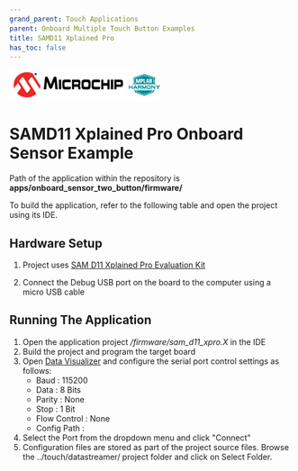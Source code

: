 ```yaml
---
grand_parent: Touch Applications
parent: Onboard Multiple Touch Button Examples
title: SAMD11 Xplained Pro
has_toc: false
---
```


![Microchip logo](../../../images/microchip_logo.png)
![Harmony logo small](../../../images/microchip_mplab_harmony_logo_small.png)

#  SAMD11 Xplained Pro Onboard Sensor Example

Path of the application within the repository is **apps/onboard_sensor_two_button/firmware/**

To build the application, refer to the following table and open the project using its IDE.

## Hardware Setup

1. Project uses [SAM D11 Xplained Pro Evaluation Kit](https://www.microchip.com/DevelopmentTools/ProductDetails/PartNO/ATSAMD11-XPRO)
   
2. Connect the Debug USB port on the board to the computer using a micro USB cable

## Running The Application

1. Open the application project */firmware/sam_d11_xpro.X* in the IDE
2. Build the project and program the target board
3. Open [Data Visualizer](https://microchipdeveloper.com/mplabx:datavisualizer) and configure the serial port control settings as follows:
    - Baud : 115200
    - Data : 8 Bits
    - Parity : None
    - Stop : 1 Bit
    - Flow Control : None
    - Config Path : 
4.    Select the Port from the dropdown menu and click "Connect"
5.    Configuration files are stored as part of the project source files. Browse the ../touch/datastreamer/ project folder and click on Select Folder.
